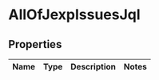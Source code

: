 # AllOfJexpIssuesJql

## Properties
Name | Type | Description | Notes
------------ | ------------- | ------------- | -------------

